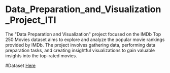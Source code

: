 # Data_Preparation_and_Visualization_Project_ITI

The "Data Preparation and Visualization" project focused on the IMDb Top 250 Movies dataset aims to explore and analyze the popular movie rankings provided by IMDb. The project involves gathering data, performing data preparation tasks, and creating insightful visualizations to gain valuable insights into the top-rated movies.

#Dataset [Here](https://drive.google.com/file/d/1-1ssS4181lb11hkboWwfrP4X3Hc1mBSQ/view?usp=sharing)
